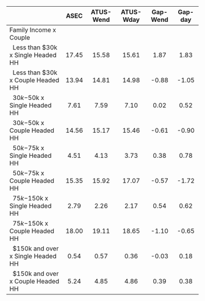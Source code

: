 
|                      |         ASEC |    ATUS-Wend |    ATUS-Wday |     Gap-Wend |      Gap-day |
| -------------------- | :----------: | :----------: | :----------: | :----------: | :----------: |
| Family Income x Couple |              |              |              |              |              |
| &nbsp;&nbsp;Less than $30k x Single Headed HH |        17.45 |        15.58 |        15.61 |         1.87 |         1.83 |
| &nbsp;&nbsp;Less than $30k x Couple Headed HH |        13.94 |        14.81 |        14.98 |        -0.88 |        -1.05 |
| &nbsp;&nbsp;$30k-$50k x Single Headed HH |         7.61 |         7.59 |         7.10 |         0.02 |         0.52 |
| &nbsp;&nbsp;$30k-$50k x Couple Headed HH |        14.56 |        15.17 |        15.46 |        -0.61 |        -0.90 |
| &nbsp;&nbsp;$50k-$75k x Single Headed HH |         4.51 |         4.13 |         3.73 |         0.38 |         0.78 |
| &nbsp;&nbsp;$50k-$75k x Couple Headed HH |        15.35 |        15.92 |        17.07 |        -0.57 |        -1.72 |
| &nbsp;&nbsp;$75k-$150k x Single Headed HH |         2.79 |         2.26 |         2.17 |         0.54 |         0.62 |
| &nbsp;&nbsp;$75k-$150k x Couple Headed HH |        18.00 |        19.11 |        18.65 |        -1.10 |        -0.65 |
| &nbsp;&nbsp;$150k and over x Single Headed HH |         0.54 |         0.57 |         0.36 |        -0.03 |         0.18 |
| &nbsp;&nbsp;$150k and over x Couple Headed HH |         5.24 |         4.85 |         4.86 |         0.39 |         0.38 |

